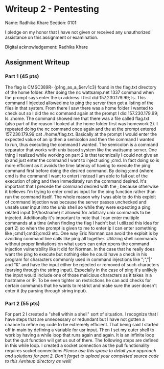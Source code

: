 # Writeup 2 - Pentesting

Name: Radhika Khare
Section: 0101

I pledge on my honor that I have not given or received any unauthorized assistance on this assignment or examination.

Digital acknowledgement: Radhika Khare

## Assignment Writeup

### Part 1 (45 pts)

The flag is CMSC389R- {p1ng_as_a_$erv1c3} found in the flag.txt directory of the home folder. After doing the nc wattsamp.net 1337 command when the prompt says enter the ip address I first did 157.230.179.99; ls. This command I injected allowed me to ping the server then get a listing of the files in that system. From there I saw there was a home folder I wanted to check out so I did the nc command again at the prompt I did 157.230.179.99; ls ./home. The command showed me that there was a file called flag.txt (also part of the reason I looked at the home folder first was homework 2). I repeated doing the nc command once again and the at the prompt entered 157.230.179.99;cat ./home/flag.txt. Basically at the prompt I would enter the expected value of an ip then a semicolon and then the command I wanted to run, thus executing the command I wanted. The semicolon is a command separator that works with unix based system like the wattsamp server. One thing I realized while working on part 2 is that technically I could not give an ip and just enter the command I want to inject using ;cmd. In fact doing so is more efficient as it avoids the time latency of having to execute the ping command first before doing the desired command. By doing ;cmd (where cmd is the command I want to enter) instead I am able to fail out of the execution of ping and then immediately run the command desired. It's important that I precede the command desired with the ; because otherwise it believes I'm trying to enter cmd as input for the ping function rather than run the command itself. The whole reason why I was able to do this exploit of command injection was because the server passes unchecked and unsafe user input into the unix shell so while they were expecting a ping related input (IP/hostname) it allowed for arbitrary unix commands to be injected. Additionally it's important to note that I can enter multiple commands at a time (when finding the flag I hadn't but I utilized this idea for part 2) so when the prompt is given to me to enter ip I can enter something like ;cmd1;cmd2;cmd3 etc. One way Eric Norman can avoid the exploit is by avoiding command line calls like ping all together. Utilizing shell commands without proper limitations on what users can enter opens the command injection vulnerability like it did for Norman. In the case that he really does want the ping to execute but nothing else he could have a check in his program for characters commonly used in command injections like ";","|" and "&" and have the input either be rejected or removed of such characters (parsing through the string input). Especially in the case of ping it's unlikely the input would include one of those malicious characters as it takes in a hostname or IP. To be even tighter on restrictions he can add checks for certain commands that he wants to restrict and make sure the user doesn't enter it (by parsing through string input).
### Part 2 (55 pts)

For part 2 I created a "shell within a shell" sort of situation. I recognize that I have steps that are unnecessary or redundant but I have not gotten a chance to refine my code to be extremely efficient. That being said I started off in main by defining a variable for usr input. Then I set my outer shell to work by having a while loop that runs again and again. It is an infinite loop but the quit function will get us out of there. The following steps are defined in this while loop. I created a socket connection as the pull functionality requires socket connections
*Please use this space to detail your approach and solutions for part 2. Don't forget to upload your completed source code to this /writeup directory as well!*

